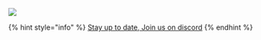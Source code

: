 ![](../../.gitbook/assets/zzzsecret.jpg)

{% hint style="info" %}
[Stay up to date, Join us on discord](https://discord.gg/fszyM7K)
{% endhint %}

